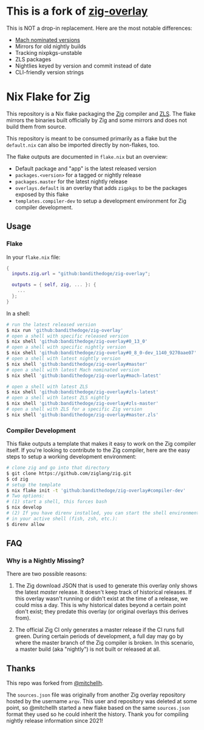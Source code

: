# This is a fork of [zig-overlay](https://github.com/mitchellh/zig-overlay)

This is NOT a drop-in replacement. Here are the most notable differences:

- [Mach nominated versions](https://machengine.org/docs/nominated-zig/)
- Mirrors for old nightly builds
- Tracking nixpkgs-unstable
- ZLS packages
- Nightlies keyed by version and commit instead of date
- CLI-friendly version strings

# Nix Flake for Zig

This repository is a Nix flake packaging the [Zig](https://ziglang.org)
compiler and [ZLS](https://github.com/zigtools/zls). The flake mirrors the
binaries built officially by Zig and some mirrors and does not build them from
source.

This repository is meant to be consumed primarily as a flake but the
`default.nix` can also be imported directly by non-flakes, too.

The flake outputs are documented in `flake.nix` but an overview:

- Default package and "app" is the latest released version
- `packages.<version>` for a tagged or nightly release
- `packages.master` for the latest nightly release
- `overlays.default` is an overlay that adds `zigpkgs` to be the packages
  exposed by this flake
- `templates.compiler-dev` to setup a development environment for Zig
  compiler development.

## Usage

### Flake

In your `flake.nix` file:

```nix
{
  inputs.zig.url = "github:bandithedoge/zig-overlay";

  outputs = { self, zig, ... }: {
    ...
  };
}
```

In a shell:

```sh
# run the latest released version
$ nix run 'github:bandithedoge/zig-overlay'
# open a shell with specific released version
$ nix shell 'github:bandithedoge/zig-overlay#0_13_0'
# open a shell with specific nightly version
$ nix shell 'github:bandithedoge/zig-overlay#0_8_0-dev_1140_9270aae07'
# open a shell with latest nightly version
$ nix shell 'github:bandithedoge/zig-overlay#master'
# open a shell with latest Mach nominated version
$ nix shell 'github:bandithedoge/zig-overlay#mach-latest'

# open a shell with latest ZLS
$ nix shell 'github:bandithedoge/zig-overlay#zls-latest'
# open a shell with latest ZLS nightly
$ nix shell 'github:bandithedoge/zig-overlay#zls-master'
# open a shell with ZLS for a specific Zig version
$ nix shell 'github:bandithedoge/zig-overlay#master.zls'
```

### Compiler Development

This flake outputs a template that makes it easy to work on the Zig
compiler itself. If you're looking to contribute to the Zig compiler,
here are the easy steps to setup a working development environment:

```sh
# clone zig and go into that directory
$ git clone https://github.com/ziglang/zig.git
$ cd zig
# setup the template
$ nix flake init -t 'github:bandithedoge/zig-overlay#compiler-dev'
# Two options:
# (1) start a shell, this forces bash
$ nix develop
# (2) If you have direnv installed, you can start the shell environment
# in your active shell (fish, zsh, etc.):
$ direnv allow
```

## FAQ

### Why is a Nightly Missing?

There are two possible reasons:

1. The Zig download JSON that is used to generate this overlay only shows
   the latest _master_ release. It doesn't keep track of historical releases.
   If this overlay wasn't running or didn't exist at the time of a release,
   we could miss a day. This is why historical dates beyond a certain point
   don't exist; they predate this overlay (or original overlays this derives
   from).

2. The official Zig CI only generates a master release if the CI runs
   full green. During certain periods of development, a full day may go by
   where the master branch of the Zig compiler is broken. In this scenario,
   a master build (aka "nightly") is not built or released at all.

## Thanks

This repo was forked from [@mitchellh](https://github.com/mitchellh/zig-overlay).

The `sources.json` file was originally from another Zig overlay repository
hosted by the username `arqv`. This user and repository was deleted at some
point, so @mitchellh started a new flake based on the same `sources.json` format
they used so he could inherit the history. Thank you for compiling nightly
release information since 2021!
